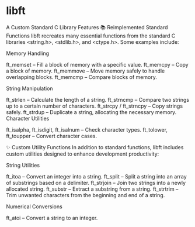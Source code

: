 # libft
A Custom Standard C Library
Features
📚 Reimplemented Standard Functions
libft recreates many essential functions from the standard C libraries <string.h>, <stdlib.h>, and <ctype.h>. Some examples include:

Memory Handling

ft_memset – Fill a block of memory with a specific value.
ft_memcpy – Copy a block of memory.
ft_memmove – Move memory safely to handle overlapping blocks.
ft_memcmp – Compare blocks of memory.

String Manipulation

ft_strlen – Calculate the length of a string.
ft_strncmp – Compare two strings up to a certain number of characters.
ft_strcpy / ft_strncpy – Copy strings safely.
ft_strdup – Duplicate a string, allocating the necessary memory.
Character Utilities

ft_isalpha, ft_isdigit, ft_isalnum – Check character types.
ft_tolower, ft_toupper – Convert character cases.

✨ Custom Utility Functions
In addition to standard functions, libft includes custom utilities designed to enhance development productivity:

String Utilities

ft_itoa – Convert an integer into a string.
ft_split – Split a string into an array of substrings based on a delimiter.
ft_strjoin – Join two strings into a newly allocated string.
ft_substr – Extract a substring from a string.
ft_strtrim – Trim unwanted characters from the beginning and end of a string.

Numerical Conversions

ft_atoi – Convert a string to an integer.
